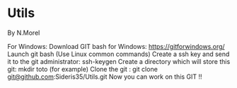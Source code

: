 # Utils
By N.Morel

For Windows: 
Download GIT bash for Windows: https://gitforwindows.org/
Launch git bash (Use Linux common commands)
Create a ssh key and send it to the git administrator: ssh-keygen
Create a directory which will store this git: mkdir toto (for example)
Clone the git : git clone git@github.com:Sideris35/Utils.git 
Now you can work on this GIT !! 
